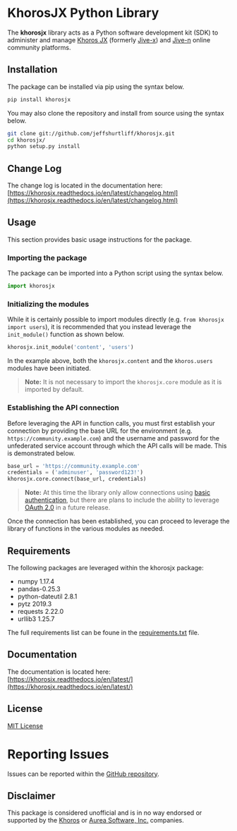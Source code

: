 # KhorosJX Python Library
The  **khorosjx**  library acts as a Python software development kit (SDK) to administer and manage  [Khoros JX](https://community.khoros.com/t5/Atlas-Insights-Blog/Lithium-and-Jive-x-It-s-Official/ba-p/325465)  (formerly  [Jive-x](https://www.prnewswire.com/news-releases/lithium-technologies-completes-acquisition-of-external-online-community-business-from-jive-300531058.html)) and  [Jive-n](https://www.jivesoftware.com/)  online community platforms.

## Installation
The package can be installed via pip using the syntax below.

``` sh
pip install khorosjx
```

You may also clone the repository and install from source using the syntax below.

```sh
git clone git://github.com/jeffshurtliff/khorosjx.git
cd khorosjx/
python setup.py install
```

## Change Log
The change log is located in the documentation here: [https://khorosjx.readthedocs.io/en/latest/changelog.html](https://khorosjx.readthedocs.io/en/latest/changelog.html)

## Usage
This section provides basic usage instructions for the package.


### Importing the package
The package can be imported into a Python script using the syntax below.

``` python
import khorosjx
```

### Initializing the modules
While it is certainly possible to import modules directly (e.g. ``from khorosjx import users``), it is recommended that you instead leverage the ``init_module()`` function as shown below.

``` python
khorosjx.init_module('content', 'users')
```

In the example above, both the ``khorosjx.content`` and the ``khoros.users`` modules have been initiated.

>**Note:** It is not necessary to import the ``khorosjx.core`` module as it is imported by default.

### Establishing the API connection
Before leveraging the API in function calls, you must first establish your connection by providing the base URL for the environment (e.g. ``https://community.example.com``) and the username and password for the unfederated service account through which the API calls will be made. This is demonstrated below.

``` python
base_url = 'https://community.example.com'
credentials = ('adminuser', 'password123!')
khorosjx.core.connect(base_url, credentials)
```

>**Note:** At this time the library only allow connections using [basic authentication](https://developers.jivesoftware.com/api/v3/cloud/rest/index.html#authentication), but there are plans to include the ability to leverage  [OAuth 2.0](https://developers.jivesoftware.com/api/v3/cloud/rest/AuthorizationEntity.html)  in a future release.

Once the connection has been established, you can proceed to leverage the library of functions in the various modules as needed.

## Requirements
The following packages are leveraged within the khorosjx package:
* numpy 1.17.4
* pandas-0.25.3
* python-dateutil 2.8.1
* pytz 2019.3
* requests 2.22.0
* urllib3 1.25.7

The full requirements list can be foune in the [requirements.txt](https://github.com/jeffshurtliff/khorosjx/blob/master/requirements.txt) file.

## Documentation
The documentation is located here: [https://khorosjx.readthedocs.io/en/latest/](https://khorosjx.readthedocs.io/en/latest/)

## License
[MIT License](https://github.com/jeffshurtliff/khorosjx/blob/master/LICENSE)

# Reporting Issues
Issues can be reported within the [GitHub repository](https://github.com/jeffshurtliff/khorosjx/issues).

## Disclaimer
This package is considered unofficial and is in no way endorsed or supported by the [Khoros](https://www.builtinaustin.com/company/khoros) or [Aurea Software, Inc.](https://www.jivesoftware.com/) companies.